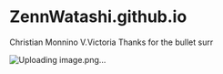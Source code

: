 # ZennWatashi.github.io
Christian Monnino V.Victoria 
Thanks for the bullet surr

![Uploading image.png…]()

